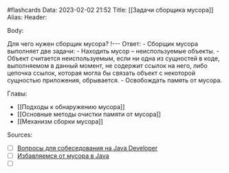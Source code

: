 #flashcards
Data: 2023-02-02 21:52
Title: [[Задачи сборщика мусора]]
Alias:
Header:



Body:



Для чего нужен сборщик мусора?
!---
Ответ:
	- Сборщик мусора выполняет две задачи:
	- Находить мусор – неиспользуемые объекты. 
	- Объект считается неиспользуемым, если ни одна из сущностей в коде, выполняемом в данный момент, не содержит ссылок на него, либо цепочка ссылок, которая могла бы связать объект с некоторой сущностью приложения, обрывается.
	- Освобождать память от мусора.
<!--SR:!2023-11-03,10,690-->





Главы:
- [[Подходы к обнаружению мусора]]
- [[Основные методы очистки памяти от мусора]]
- [[Механизм сборки мусора]]


Sources:
- [ ] [Вопросы для собеседования на Java Developer](https://github.com/enhorse/java-interview/blob/master/README.md#%D0%9E%D0%9E%D0%9F)
- [ ] [Избавляемся от мусора в Java](https://habr.com/ru/company/otus/blog/553996/)
- [ ] []()
